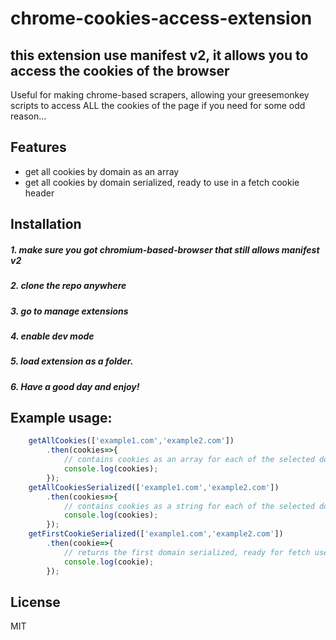 # chrome-cookies-access-extension

## this extension use manifest v2, it allows you to access the cookies of the browser

Useful for making chrome-based scrapers, allowing your greesemonkey scripts to access ALL the cookies of the page if you
need for some odd reason...

## Features

- get all cookies by domain as an array
- get all cookies by domain serialized, ready to use in a fetch cookie header

## Installation

##### 1. make sure you got chromium-based-browser that still allows manifest v2

##### 2. clone the repo anywhere

##### 3. go to manage extensions

##### 4. enable dev mode

##### 5. load extension as a folder.

##### 6. Have a good day and enjoy!

## Example usage:

```js
    getAllCookies(['example1.com','example2.com'])
        .then(cookies=>{
            // contains cookies as an array for each of the selected domain {'example1.com':[...], 'example2.com':[...]}
            console.log(cookies);
        });
    getAllCookiesSerialized(['example1.com','example2.com'])
        .then(cookies=>{
            // contains cookies as a string for each of the selected domain, readdy for fetch use {'example1.com':'serialized cookie...', 'example2.com':'serialized cookie...'}
            console.log(cookies);
        });
    getFirstCookieSerialized(['example1.com','example2.com'])
        .then(cookie=>{
            // returns the first domain serialized, ready for fetch use 'serialized cookie ...'
            console.log(cookie);
        });        
```

## License

MIT